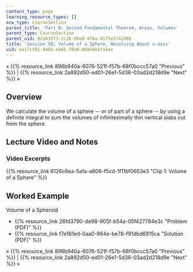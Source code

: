 ```yaml
---
content_type: page
learning_resource_types: []
ocw_type: CourseSection
parent_title: 'Part B: Second Fundamental Theorem, Areas, Volumes'
parent_type: CourseSection
parent_uid: 82a633f3-2c2b-0be8-4fba-01f5e5741006
title: 'Session 58: Volume of a Sphere, Revolving About x-axis'
uid: ea17c591-946b-ebd5-f9a9-889e9e6fa3ee
---
```


« {{% resource_link 896b940a-6076-521f-f57b-68f0bccc57a0 "Previous" %}} | {{% resource_link 2a892d50-ed01-26e1-5d36-03ad2d218d9e "Next" %}} »

Overview
--------

We calculate the volume of a sphere -- or of part of a sphere -- by using a definite integral to sum the volumes of infinitesimally thin vertical slabs cut from the sphere.

Lecture Video and Notes
-----------------------

### Video Excerpts

{{% resource_link 6126c8ea-5afa-a806-f5cd-1f11bf0653e3 "Clip 1: Volume of a Sphere" %}}

Worked Example
--------------

Volume of a Spheroid

*   {{% resource_link 26fd3790-de98-905f-b54a-05f427784e3c "Problem (PDF)" %}}
*   {{% resource_link f7e181ed-0aa0-984e-be78-f91dbd6915ca "Solution (PDF)" %}}

« {{% resource_link 896b940a-6076-521f-f57b-68f0bccc57a0 "Previous" %}} | {{% resource_link 2a892d50-ed01-26e1-5d36-03ad2d218d9e "Next" %}} »